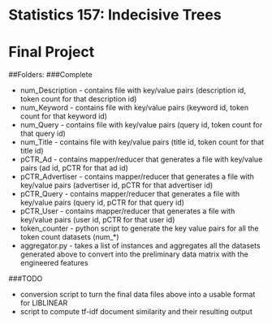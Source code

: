Statistics 157: Indecisive Trees
================

# Final Project

##Folders:
###Complete
* num_Description - contains file with key/value pairs (description id, token count for that description id)
* num_Keyword - contains file with key/value pairs (keyword id, token count for that keyword id)
* num_Query - contains file with key/value pairs (query id, token count for that query id)
* num_Title - contains file with key/value pairs (title id, token count for that title id)
* pCTR_Ad - contains mapper/reducer that generates a file with key/value pairs (ad id, pCTR for that ad id)
* pCTR_Advertiser - contains mapper/reducer that generates a file with key/value pairs (advertiser id, pCTR for that advertiser id)
* pCTR_Query - contains mapper/reducer that generates a file with key/value pairs (query id, pCTR for that query id)
* pCTR_User - contains mapper/reducer that generates a file with key/value pairs (user id, pCTR for that user id)
* token_counter - python script to generate the key value pairs for all the token count datasets (num_*)
* aggregator.py - takes a list of instances and aggregates all the datasets generated above to convert into the preliminary data matrix with the engineered features

###TODO
* conversion script to turn the final data files above into a usable format for LIBLINEAR
* script to compute tf-idf document similarity and their resulting output